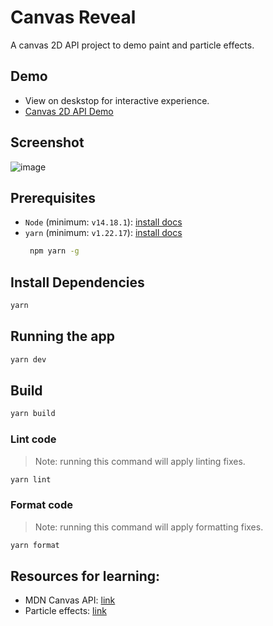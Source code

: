 # Canvas Reveal

A canvas 2D API project to demo paint and particle effects.

## Demo
- View on deskstop for interactive experience.
- [Canvas 2D API Demo](https://saspect-io.github.io/reveal-canvas/)

## Screenshot
![image](https://github.com/Saspect-IO/reveal-canvas/assets/29488727/7ede0145-7c69-4b98-91b6-8242ac8c4f8a)


## Prerequisites

-   `Node` (minimum: `v14.18.1`): [install docs](https://nodejs.org/en/download/package-manager/)
-   `yarn` (minimum: `v1.22.17`): [install docs](https://www.npmjs.com/package/yarn)
    ```bash
     npm yarn -g
    ```

## Install Dependencies

```bash
yarn
```

## Running the app
```bash
yarn dev
```

## Build
```bash
yarn build
```

### Lint code
> Note: running this command will apply linting fixes.

```bash
yarn lint
```

### Format code

> Note: running this command will apply formatting fixes.

```bash
yarn format
```

## Resources for learning:
- MDN Canvas API: [link](https://developer.mozilla.org/en-US/docs/Web/API/Canvas_API)
- Particle effects: [link](https://www.youtube.com/watch?v=RCVxXgJ8xSk&list=PLMx93AkeYxpWOrJv27UpaNPxWyl4fA-Of&index=2)

